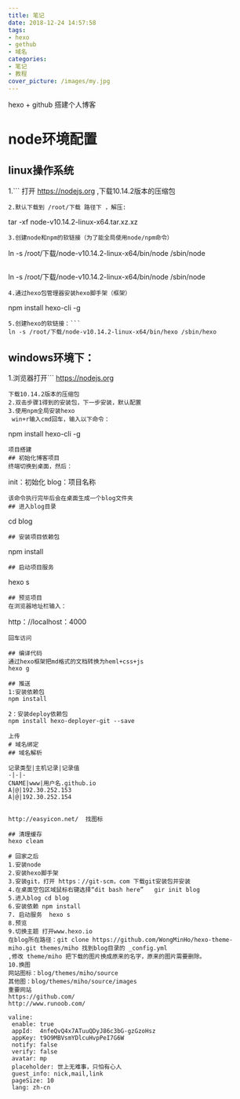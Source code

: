 ```yaml
---
title: 笔记
date: 2018-12-24 14:57:58
tags:
- hexo
- gethub
- 域名
categories:
- 笔记
- 教程
cover_picture: /images/my.jpg
---
```

hexo + github 搭建个人博客
# node环境配置
## linux操作系统
1.```
打开 https://nodejs.org ,下载10.14.2版本的压缩包
```
2.默认下载到 /root/下载 路径下 ，解压:
```
tar -xf node-v10.14.2-linux-x64.tar.xz.xz
```
3.创建node和npm的软链接（为了能全局使用node/npm命令）
```
ln -s /root/下载/node-v10.14.2-linux-x64/bin/node /sbin/node
```
```
ln -s /root/下载/node-v10.14.2-linux-x64/bin/node /sbin/node
```
4.通过hexo包管理器安装hexo脚手架（框架）
```
npm install hexo-cli -g
```
5.创建hexo的软链接：```
ln -s /root/下载/node-v10.14.2-linux-x64/bin/hexo /sbin/hexo
```
## windows环境下：
1.浏览器打开```
https://nodejs.org
 ```
 下载10.14.2版本的压缩包
2.双击步骤1得到的安装包，下一步安装，默认配置
3.使用npm全局安装hexo
  win+r输入cmd回车，输入以下命令：
  ```
  npm install hexo-cli -g
  ```
  项目搭建
  ## 初始化博客项目
  终端切换到桌面，然后：
  ```
  init：初始化
  blog：项目名称
  ```
  该命令执行完毕后会在桌面生成一个blog文件夹
  ## 进入blog目录
  ```
  cd blog
  ```
  ## 安装项目依赖包
  ```
  npm  install
  ```
  ## 启动项目服务
  ```
  hexo s
  ```
  ## 预览项目
  在浏览器地址栏输入：
  ```
  http：//localhost：4000
   ```
   回车访问

  ## 编译代码
  通过hexo框架把md格式的文档转换为heml+css+js
  hexo g

  ## 推送
  1:安装依赖包
  npm install

   2：安装deploy依赖包
   npm install hexo-deployer-git --save

   上传
# 域名绑定
## 域名解析

记录类型|主机记录|记录值
-|-|-
CNAME|www|用户名.github.io
A|@|192.30.252.153
A|@|192.30.252.154


http://easyicon.net/  找图标

## 清理缓存
hexo cleam

# 回家之后
1.安装node
2.安装hexo脚手架
3.安装git，打开 https：//git-scm，com 下载git安装包并安装
4.在桌面空包区域鼠标右键选择“dit bash here”   gir init blog
5.进入blog cd blog
6.安装依赖 npm install
7. 启动服务  hexo s
8.预览
9.切换主题 打开www.hexo.io
在blog所在路径：git clone https://github.com/WongMinHo/hexo-theme-miho.git themes/miho 找到blog目录的 _config.yml
,修改 theme/miho 把下载的图片换成原来的名字，原来的图片需要删除。
10.换图
网站图标：blog/themes/miho/source
其他图：blog/themes/miho/source/images
重要网站
https://github.com/
http://www.runoob.com/

valine:
    enable: true
    appId:  4nfeQvQ4x7ATuuQDyJ86c3bG-gzGzoHsz
    appKey: t9O9MBVsmYDlcuHvpPeI7G6W
    notify: false
    verify: false
    avatar: mp
    placeholder: 世上无难事，只怕有心人
    guest_info: nick,mail,link
    pageSize: 10
    lang: zh-cn

